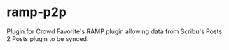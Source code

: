 ramp-p2p
========

Plugin for Crowd Favorite's RAMP plugin allowing data from Scribu's Posts 2 Posts plugin to be synced.
